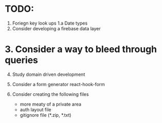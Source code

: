 # TODO:

1. Foriegn key look ups
1.a Date types
2. Consider developing a firebase data layer
# 3. Consider a way to bleed through queries
4. Study domain driven development


5. Consider a form generator react-hook-form
6. Consider creating the following files
    - more meaty of a private area
    - auth layout file
    - gitignore file (*.zip, *.txt)